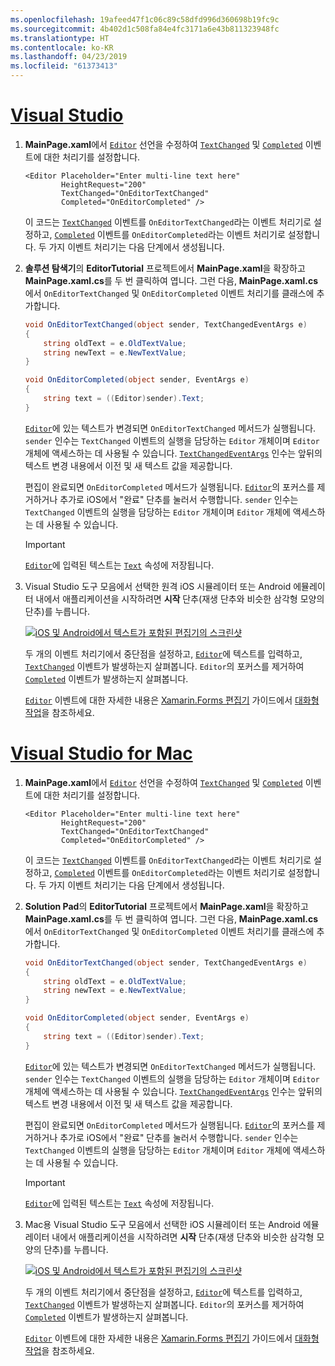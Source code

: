 ```yaml
---
ms.openlocfilehash: 19afeed47f1c06c89c58dfd996d360698b19fc9c
ms.sourcegitcommit: 4b402d1c508fa84e4fc3171a6e43b811323948fc
ms.translationtype: HT
ms.contentlocale: ko-KR
ms.lasthandoff: 04/23/2019
ms.locfileid: "61373413"
---
```

# <a name="visual-studiotabvswin"></a>[Visual Studio](#tab/vswin)

1. **MainPage.xaml**에서 [`Editor`](xref:Xamarin.Forms.Editor) 선언을 수정하여 [`TextChanged`](xref:Xamarin.Forms.Editor.TextChanged) 및 [`Completed`](xref:Xamarin.Forms.Editor.Completed) 이벤트에 대한 처리기를 설정합니다.

    ```xaml
    <Editor Placeholder="Enter multi-line text here"
            HeightRequest="200"
            TextChanged="OnEditorTextChanged"
            Completed="OnEditorCompleted" />
    ```

    이 코드는 [`TextChanged`](xref:Xamarin.Forms.Editor.TextChanged) 이벤트를 `OnEditorTextChanged`라는 이벤트 처리기로 설정하고, [`Completed`](xref:Xamarin.Forms.Editor.Completed) 이벤트를 `OnEditorCompleted`라는 이벤트 처리기로 설정합니다. 두 가지 이벤트 처리기는 다음 단계에서 생성됩니다.

1. **솔루션 탐색기**의 **EditorTutorial** 프로젝트에서 **MainPage.xaml**을 확장하고 **MainPage.xaml.cs**를 두 번 클릭하여 엽니다. 그런 다음, **MainPage.xaml.cs**에서 `OnEditorTextChanged` 및 `OnEditorCompleted` 이벤트 처리기를 클래스에 추가합니다.

    ```csharp
    void OnEditorTextChanged(object sender, TextChangedEventArgs e)
    {
        string oldText = e.OldTextValue;
        string newText = e.NewTextValue;
    }

    void OnEditorCompleted(object sender, EventArgs e)
    {
        string text = ((Editor)sender).Text;
    }
    ```

    [`Editor`](xref:Xamarin.Forms.Editor)에 있는 텍스트가 변경되면 `OnEditorTextChanged` 메서드가 실행됩니다. `sender` 인수는 `TextChanged` 이벤트의 실행을 담당하는 `Editor` 개체이며 `Editor` 개체에 액세스하는 데 사용될 수 있습니다. [`TextChangedEventArgs`](xref:Xamarin.Forms.TextChangedEventArgs) 인수는 앞뒤의 텍스트 변경 내용에서 이전 및 새 텍스트 값을 제공합니다.

    편집이 완료되면 `OnEditorCompleted` 메서드가 실행됩니다. [`Editor`](xref:Xamarin.Forms.Editor)의 포커스를 제거하거나 추가로 iOS에서 "완료" 단추를 눌러서 수행합니다. `sender` 인수는 `TextChanged` 이벤트의 실행을 담당하는 `Editor` 개체이며 `Editor` 개체에 액세스하는 데 사용될 수 있습니다.

    > [!IMPORTANT]
    > [`Editor`](xref:Xamarin.Forms.Editor)에 입력된 텍스트는 [`Text`](xref:Xamarin.Forms.Editor.Text) 속성에 저장됩니다.

1. Visual Studio 도구 모음에서 선택한 원격 iOS 시뮬레이터 또는 Android 에뮬레이터 내에서 애플리케이션을 시작하려면 **시작** 단추(재생 단추와 비슷한 삼각형 모양의 단추)를 누릅니다.

    [![iOS 및 Android에서 텍스트가 포함된 편집기의 스크린샷](../images/text-changes.png "텍스트가 포함된 편집기")](../images/text-changes-large.png#lightbox "텍스트가 포함된 편집기")

    두 개의 이벤트 처리기에서 중단점을 설정하고, [`Editor`](xref:Xamarin.Forms.Editor)에 텍스트를 입력하고, [`TextChanged`](xref:Xamarin.Forms.Entry.TextChanged) 이벤트가 발생하는지 살펴봅니다. `Editor`의 포커스를 제거하여 [`Completed`](xref:Xamarin.Forms.Entry.Completed) 이벤트가 발생하는지 살펴봅니다.

    [`Editor`](xref:Xamarin.Forms.Editor) 이벤트에 대한 자세한 내용은 [Xamarin.Forms 편집기](~/xamarin-forms/user-interface/text/editor.md) 가이드에서 [대화형 작업](~/xamarin-forms/user-interface/text/editor.md#interactivity)을 참조하세요.

# <a name="visual-studio-for-mactabvsmac"></a>[Visual Studio for Mac](#tab/vsmac)

1. **MainPage.xaml**에서 [`Editor`](xref:Xamarin.Forms.Editor) 선언을 수정하여 [`TextChanged`](xref:Xamarin.Forms.Editor.TextChanged) 및 [`Completed`](xref:Xamarin.Forms.Editor.Completed) 이벤트에 대한 처리기를 설정합니다.

    ```xaml
    <Editor Placeholder="Enter multi-line text here"
            HeightRequest="200"
            TextChanged="OnEditorTextChanged"
            Completed="OnEditorCompleted" />
    ```

    이 코드는 [`TextChanged`](xref:Xamarin.Forms.Editor.TextChanged) 이벤트를 `OnEditorTextChanged`라는 이벤트 처리기로 설정하고, [`Completed`](xref:Xamarin.Forms.Editor.Completed) 이벤트를 `OnEditorCompleted`라는 이벤트 처리기로 설정합니다. 두 가지 이벤트 처리기는 다음 단계에서 생성됩니다.

1. **Solution Pad**의 **EditorTutorial** 프로젝트에서 **MainPage.xaml**을 확장하고 **MainPage.xaml.cs**를 두 번 클릭하여 엽니다. 그런 다음, **MainPage.xaml.cs**에서 `OnEditorTextChanged` 및 `OnEditorCompleted` 이벤트 처리기를 클래스에 추가합니다.

    ```csharp
    void OnEditorTextChanged(object sender, TextChangedEventArgs e)
    {
        string oldText = e.OldTextValue;
        string newText = e.NewTextValue;
    }

    void OnEditorCompleted(object sender, EventArgs e)
    {
        string text = ((Editor)sender).Text;
    }
    ```

    [`Editor`](xref:Xamarin.Forms.Editor)에 있는 텍스트가 변경되면 `OnEditorTextChanged` 메서드가 실행됩니다. `sender` 인수는 `TextChanged` 이벤트의 실행을 담당하는 `Editor` 개체이며 `Editor` 개체에 액세스하는 데 사용될 수 있습니다. [`TextChangedEventArgs`](xref:Xamarin.Forms.TextChangedEventArgs) 인수는 앞뒤의 텍스트 변경 내용에서 이전 및 새 텍스트 값을 제공합니다.

    편집이 완료되면 `OnEditorCompleted` 메서드가 실행됩니다. [`Editor`](xref:Xamarin.Forms.Editor)의 포커스를 제거하거나 추가로 iOS에서 "완료" 단추를 눌러서 수행합니다. `sender` 인수는 `TextChanged` 이벤트의 실행을 담당하는 `Editor` 개체이며 `Editor` 개체에 액세스하는 데 사용될 수 있습니다.

    > [!IMPORTANT]
    > [`Editor`](xref:Xamarin.Forms.Editor)에 입력된 텍스트는 [`Text`](xref:Xamarin.Forms.Editor.Text) 속성에 저장됩니다.

1. Mac용 Visual Studio 도구 모음에서 선택한 iOS 시뮬레이터 또는 Android 에뮬레이터 내에서 애플리케이션을 시작하려면 **시작** 단추(재생 단추와 비슷한 삼각형 모양의 단추)를 누릅니다.

    [![iOS 및 Android에서 텍스트가 포함된 편집기의 스크린샷](../images/text-changes.png "텍스트가 포함된 편집기")](../images/text-changes-large.png#lightbox "텍스트가 포함된 편집기")

    두 개의 이벤트 처리기에서 중단점을 설정하고, [`Editor`](xref:Xamarin.Forms.Editor)에 텍스트를 입력하고, [`TextChanged`](xref:Xamarin.Forms.Entry.TextChanged) 이벤트가 발생하는지 살펴봅니다. `Editor`의 포커스를 제거하여 [`Completed`](xref:Xamarin.Forms.Entry.Completed) 이벤트가 발생하는지 살펴봅니다.

    [`Editor`](xref:Xamarin.Forms.Editor) 이벤트에 대한 자세한 내용은 [Xamarin.Forms 편집기](~/xamarin-forms/user-interface/text/editor.md) 가이드에서 [대화형 작업](~/xamarin-forms/user-interface/text/editor.md#interactivity)을 참조하세요.
